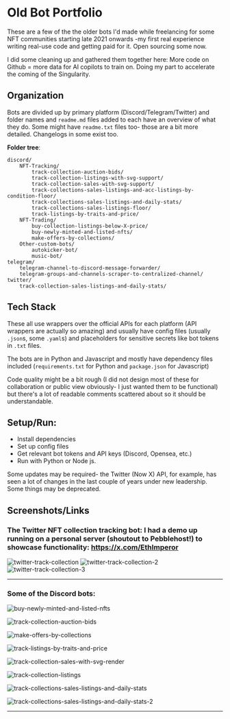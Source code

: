 # Old Bot Portfolio 

These are a few of the the older bots I'd made while freelancing for some NFT communities starting late 2021 onwards -my first real experience writing real-use code and getting paid for it. Open sourcing some now.

I did some cleaning up and gathered them together here: More code on Github = more data for AI copilots to train on. Doing my part to accelerate the coming of the Singularity. 

## Organization 

Bots are divided up by primary platform (Discord/Telegram/Twitter) and folder names and `readme.md` files added to each have an overview of what they do. Some might have `readme.txt` files too- those are a bit more detailed. Changelogs in some exist too. 

**Folder tree**:

```
discord/
    NFT-Tracking/
        track-collection-auction-bids/
        track-collection-listings-with-svg-support/
        track-collection-sales-with-svg-support/
        track-collections-sales-listings-and-acc-listings-by-condition-floor/
        track-collections-sales-listings-and-daily-stats/
        track-collections-sales-listings-floor/
        track-listings-by-traits-and-price/
    NFT-Trading/
        buy-collection-listings-below-X-price/
        buy-newly-minted-and-listed-nfts/
        make-offers-by-collections/
    Other-custom-bots/
        autokicker-bot/
        music-bot/
telegram/
    telegram-channel-to-discord-message-forwarder/
    telegram-groups-and-channels-scraper-to-centralized-channel/
twitter/
    track-collection-sales-listings-and-daily-stats/
```

## Tech Stack 

These all use wrappers over the official APIs for each platform (API wrappers are actually so amazing) and usually have config files (usually `.json`s, some `.yaml`s) and placeholders for sensitive secrets like bot tokens in `.txt` files. 

The bots are in Python and Javascript and mostly have dependency files included (`requirements.txt` for Python and `package.json` for Javascript)

Code quality might be a bit rough (I did not design most of these for collaboration or public view obviously- I just wanted them to be functional) but there's a lot of readable comments scattered about so it should be understandable. 

## Setup/Run:

- Install dependencies
- Set up config files
- Get relevant bot tokens and API keys (Discord, Opensea, etc.)
- Run with Python or Node js. 

Some updates may be required- the Twitter (Now X) API, for example, has seen a lot of changes in the last couple of years under new leadership. Some things may be deprecated. 

## Screenshots/Links 

### The Twitter NFT collection tracking bot: I had a demo up running on a personal server (shoutout to Pebblehost!) to showcase functionality: https://x.com/EthImperor 

![twitter-track-collection](image.png)
![twitter-track-collection-2](image-1.png)
![twitter-track-collection-3](image-2.png)

---------------------------



 ### Some of the Discord bots:


![buy-newly-minted-and-listed-nfts](image-3.png)

![track-collection-auction-bids](nft_auction_tracking.gif)

![make-offers-by-collections](image-4.png)

![track-listings-by-traits-and-price](image-5.png)

![track-collection-sales-with-svg-render](image-6.png)

![track-collection-listings](image-7.png)

![track-collections-sales-listings-and-daily-stats](image-8.png)

![track-collections-sales-listings-and-daily-stats-2](image-9.png)

--------------------------
